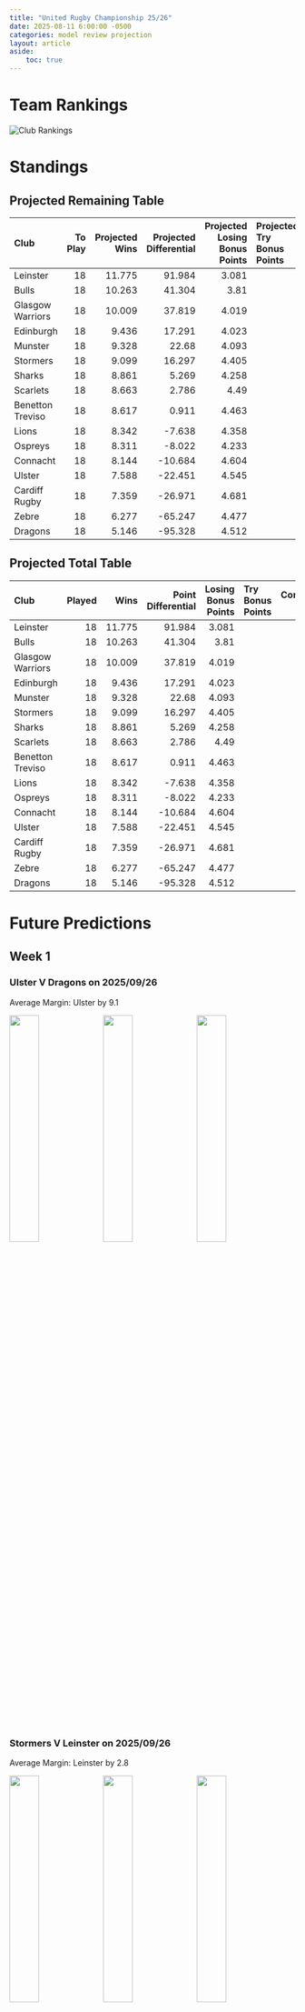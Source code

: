 ```yaml
---  
title: "United Rugby Championship 25/26"  
date: 2025-08-11 6:00:00 -0500  
categories: model review projection  
layout: article  
aside:  
    toc: true  
---
```

# Team Rankings


![Club Rankings](plots/rankings_United_Rugby_Championship_2526.png)
# Standings

## Projected Remaining Table


| Club             |   To Play |   Projected Wins |   Projected Differential |   Projected Losing Bonus Points | Projected Try Bonus Points   |   Projected Competition Points |
|:-----------------|----------:|-----------------:|-------------------------:|--------------------------------:|:-----------------------------|-------------------------------:|
| Leinster         |        18 |           11.775 |                   91.984 |                           3.081 |                              |                         51.609 |
| Bulls            |        18 |           10.263 |                   41.304 |                           3.81  |                              |                         46.634 |
| Glasgow Warriors |        18 |           10.009 |                   37.819 |                           4.019 |                              |                         45.851 |
| Edinburgh        |        18 |            9.436 |                   17.291 |                           4.023 |                              |                         43.467 |
| Munster          |        18 |            9.328 |                   22.68  |                           4.093 |                              |                         43.123 |
| Stormers         |        18 |            9.099 |                   16.297 |                           4.405 |                              |                         42.623 |
| Sharks           |        18 |            8.861 |                    5.269 |                           4.258 |                              |                         41.444 |
| Scarlets         |        18 |            8.663 |                    2.786 |                           4.49  |                              |                         40.892 |
| Benetton Treviso |        18 |            8.617 |                    0.911 |                           4.463 |                              |                         40.633 |
| Lions            |        18 |            8.342 |                   -7.638 |                           4.358 |                              |                         39.498 |
| Ospreys          |        18 |            8.311 |                   -8.022 |                           4.233 |                              |                         39.115 |
| Connacht         |        18 |            8.144 |                  -10.684 |                           4.604 |                              |                         39.018 |
| Ulster           |        18 |            7.588 |                  -22.451 |                           4.545 |                              |                         36.573 |
| Cardiff Rugby    |        18 |            7.359 |                  -26.971 |                           4.681 |                              |                         35.873 |
| Zebre            |        18 |            6.277 |                  -65.247 |                           4.477 |                              |                         31.161 |
| Dragons          |        18 |            5.146 |                  -95.328 |                           4.512 |                              |                         26.538 |



## Projected Total Table


| Club             |   Played |   Wins |   Point Differential |   Losing Bonus Points | Try Bonus Points   |   Competition Points |
|:-----------------|---------:|-------:|---------------------:|----------------------:|:-------------------|---------------------:|
| Leinster         |       18 | 11.775 |               91.984 |                 3.081 |                    |               51.609 |
| Bulls            |       18 | 10.263 |               41.304 |                 3.81  |                    |               46.634 |
| Glasgow Warriors |       18 | 10.009 |               37.819 |                 4.019 |                    |               45.851 |
| Edinburgh        |       18 |  9.436 |               17.291 |                 4.023 |                    |               43.467 |
| Munster          |       18 |  9.328 |               22.68  |                 4.093 |                    |               43.123 |
| Stormers         |       18 |  9.099 |               16.297 |                 4.405 |                    |               42.623 |
| Sharks           |       18 |  8.861 |                5.269 |                 4.258 |                    |               41.444 |
| Scarlets         |       18 |  8.663 |                2.786 |                 4.49  |                    |               40.892 |
| Benetton Treviso |       18 |  8.617 |                0.911 |                 4.463 |                    |               40.633 |
| Lions            |       18 |  8.342 |               -7.638 |                 4.358 |                    |               39.498 |
| Ospreys          |       18 |  8.311 |               -8.022 |                 4.233 |                    |               39.115 |
| Connacht         |       18 |  8.144 |              -10.684 |                 4.604 |                    |               39.018 |
| Ulster           |       18 |  7.588 |              -22.451 |                 4.545 |                    |               36.573 |
| Cardiff Rugby    |       18 |  7.359 |              -26.971 |                 4.681 |                    |               35.873 |
| Zebre            |       18 |  6.277 |              -65.247 |                 4.477 |                    |               31.161 |
| Dragons          |       18 |  5.146 |              -95.328 |                 4.512 |                    |               26.538 |



# Future Predictions

## Week 1

### Ulster V Dragons on 2025/09/26


Average Margin: Ulster by 9.1

<p float="left">
<img src="plots\2025-09-26-Ulster_V_Dragons_performances.png" width="32%" />
<img src="plots\2025-09-26-Ulster_V_Dragons_resultbar.png" width="32%" />
<img src="plots\2025-09-26-Ulster_V_Dragons_spreads.png" width="32%" />
</p>

### Stormers V Leinster on 2025/09/26


Average Margin: Leinster by 2.8

<p float="left">
<img src="plots\2025-09-26-Stormers_V_Leinster_performances.png" width="32%" />
<img src="plots\2025-09-26-Stormers_V_Leinster_resultbar.png" width="32%" />
<img src="plots\2025-09-26-Stormers_V_Leinster_spreads.png" width="32%" />
</p>

### Glasgow Warriors V Sharks on 2025/09/26


Average Margin: Glasgow Warriors by 4.4

<p float="left">
<img src="plots\2025-09-26-GlasgowWarriors_V_Sharks_performances.png" width="32%" />
<img src="plots\2025-09-26-GlasgowWarriors_V_Sharks_resultbar.png" width="32%" />
<img src="plots\2025-09-26-GlasgowWarriors_V_Sharks_spreads.png" width="32%" />
</p>

### Connacht V Benetton Treviso on 2025/09/27


Average Margin: Connacht by 3.3

<p float="left">
<img src="plots\2025-09-27-Connacht_V_BenettonTreviso_performances.png" width="32%" />
<img src="plots\2025-09-27-Connacht_V_BenettonTreviso_resultbar.png" width="32%" />
<img src="plots\2025-09-27-Connacht_V_BenettonTreviso_spreads.png" width="32%" />
</p>

### Cardiff Rugby V Lions on 2025/09/27


Average Margin: Cardiff Rugby by 0.4

<p float="left">
<img src="plots\2025-09-27-CardiffRugby_V_Lions_performances.png" width="32%" />
<img src="plots\2025-09-27-CardiffRugby_V_Lions_resultbar.png" width="32%" />
<img src="plots\2025-09-27-CardiffRugby_V_Lions_spreads.png" width="32%" />
</p>

### Bulls V Ospreys on 2025/09/27


Average Margin: Bulls by 7.1

<p float="left">
<img src="plots\2025-09-27-Bulls_V_Ospreys_performances.png" width="32%" />
<img src="plots\2025-09-27-Bulls_V_Ospreys_resultbar.png" width="32%" />
<img src="plots\2025-09-27-Bulls_V_Ospreys_spreads.png" width="32%" />
</p>

### Zebre V Edinburgh on 2025/09/27


Average Margin: Edinburgh by 2.8

<p float="left">
<img src="plots\2025-09-27-Zebre_V_Edinburgh_performances.png" width="32%" />
<img src="plots\2025-09-27-Zebre_V_Edinburgh_resultbar.png" width="32%" />
<img src="plots\2025-09-27-Zebre_V_Edinburgh_spreads.png" width="32%" />
</p>

### Scarlets V Munster on 2025/09/27


Average Margin: Scarlets by 0.6

<p float="left">
<img src="plots\2025-09-27-Scarlets_V_Munster_performances.png" width="32%" />
<img src="plots\2025-09-27-Scarlets_V_Munster_resultbar.png" width="32%" />
<img src="plots\2025-09-27-Scarlets_V_Munster_spreads.png" width="32%" />
</p>

## Week 2

### Dragons V Sharks on 2025/10/03


Average Margin: Sharks by 5.7

<p float="left">
<img src="plots\2025-10-03-Dragons_V_Sharks_performances.png" width="32%" />
<img src="plots\2025-10-03-Dragons_V_Sharks_resultbar.png" width="32%" />
<img src="plots\2025-10-03-Dragons_V_Sharks_spreads.png" width="32%" />
</p>

### Edinburgh V Ulster on 2025/10/03


Average Margin: Edinburgh by 5.7

<p float="left">
<img src="plots\2025-10-03-Edinburgh_V_Ulster_performances.png" width="32%" />
<img src="plots\2025-10-03-Edinburgh_V_Ulster_resultbar.png" width="32%" />
<img src="plots\2025-10-03-Edinburgh_V_Ulster_spreads.png" width="32%" />
</p>

### Connacht V Scarlets on 2025/10/03


Average Margin: Connacht by 2.8

<p float="left">
<img src="plots\2025-10-03-Connacht_V_Scarlets_performances.png" width="32%" />
<img src="plots\2025-10-03-Connacht_V_Scarlets_resultbar.png" width="32%" />
<img src="plots\2025-10-03-Connacht_V_Scarlets_spreads.png" width="32%" />
</p>

### Stormers V Ospreys on 2025/10/03


Average Margin: Stormers by 5.0

<p float="left">
<img src="plots\2025-10-03-Stormers_V_Ospreys_performances.png" width="32%" />
<img src="plots\2025-10-03-Stormers_V_Ospreys_resultbar.png" width="32%" />
<img src="plots\2025-10-03-Stormers_V_Ospreys_spreads.png" width="32%" />
</p>

### Munster V Cardiff Rugby on 2025/10/04


Average Margin: Munster by 6.3

<p float="left">
<img src="plots\2025-10-04-Munster_V_CardiffRugby_performances.png" width="32%" />
<img src="plots\2025-10-04-Munster_V_CardiffRugby_resultbar.png" width="32%" />
<img src="plots\2025-10-04-Munster_V_CardiffRugby_spreads.png" width="32%" />
</p>

### Bulls V Leinster on 2025/10/04


Average Margin: Bulls by 0.3

<p float="left">
<img src="plots\2025-10-04-Bulls_V_Leinster_performances.png" width="32%" />
<img src="plots\2025-10-04-Bulls_V_Leinster_resultbar.png" width="32%" />
<img src="plots\2025-10-04-Bulls_V_Leinster_spreads.png" width="32%" />
</p>

### Benetton Treviso V Glasgow Warriors on 2025/10/04


Average Margin: Benetton Treviso by 1.0

<p float="left">
<img src="plots\2025-10-04-BenettonTreviso_V_GlasgowWarriors_performances.png" width="32%" />
<img src="plots\2025-10-04-BenettonTreviso_V_GlasgowWarriors_resultbar.png" width="32%" />
<img src="plots\2025-10-04-BenettonTreviso_V_GlasgowWarriors_spreads.png" width="32%" />
</p>

### Zebre V Lions on 2025/10/04


Average Margin: Lions by 0.8

<p float="left">
<img src="plots\2025-10-04-Zebre_V_Lions_performances.png" width="32%" />
<img src="plots\2025-10-04-Zebre_V_Lions_resultbar.png" width="32%" />
<img src="plots\2025-10-04-Zebre_V_Lions_spreads.png" width="32%" />
</p>

## Week 3

### Munster V Edinburgh on 2025/10/10


Average Margin: Munster by 4.1

<p float="left">
<img src="plots\2025-10-10-Munster_V_Edinburgh_performances.png" width="32%" />
<img src="plots\2025-10-10-Munster_V_Edinburgh_resultbar.png" width="32%" />
<img src="plots\2025-10-10-Munster_V_Edinburgh_spreads.png" width="32%" />
</p>

### Scarlets V Stormers on 2025/10/10


Average Margin: Scarlets by 0.8

<p float="left">
<img src="plots\2025-10-10-Scarlets_V_Stormers_performances.png" width="32%" />
<img src="plots\2025-10-10-Scarlets_V_Stormers_resultbar.png" width="32%" />
<img src="plots\2025-10-10-Scarlets_V_Stormers_spreads.png" width="32%" />
</p>

### Ospreys V Zebre on 2025/10/11


Average Margin: Ospreys by 6.9

<p float="left">
<img src="plots\2025-10-11-Ospreys_V_Zebre_performances.png" width="32%" />
<img src="plots\2025-10-11-Ospreys_V_Zebre_resultbar.png" width="32%" />
<img src="plots\2025-10-11-Ospreys_V_Zebre_spreads.png" width="32%" />
</p>

### Leinster V Sharks on 2025/10/11


Average Margin: Leinster by 8.5

<p float="left">
<img src="plots\2025-10-11-Leinster_V_Sharks_performances.png" width="32%" />
<img src="plots\2025-10-11-Leinster_V_Sharks_resultbar.png" width="32%" />
<img src="plots\2025-10-11-Leinster_V_Sharks_spreads.png" width="32%" />
</p>

### Glasgow Warriors V Dragons on 2025/10/11


Average Margin: Glasgow Warriors by 11.1

<p float="left">
<img src="plots\2025-10-11-GlasgowWarriors_V_Dragons_performances.png" width="32%" />
<img src="plots\2025-10-11-GlasgowWarriors_V_Dragons_resultbar.png" width="32%" />
<img src="plots\2025-10-11-GlasgowWarriors_V_Dragons_spreads.png" width="32%" />
</p>

### Benetton Treviso V Lions on 2025/10/11


Average Margin: Benetton Treviso by 3.9

<p float="left">
<img src="plots\2025-10-11-BenettonTreviso_V_Lions_performances.png" width="32%" />
<img src="plots\2025-10-11-BenettonTreviso_V_Lions_resultbar.png" width="32%" />
<img src="plots\2025-10-11-BenettonTreviso_V_Lions_spreads.png" width="32%" />
</p>

### Ulster V Bulls on 2025/10/11


Average Margin: Bulls by 1.9

<p float="left">
<img src="plots\2025-10-11-Ulster_V_Bulls_performances.png" width="32%" />
<img src="plots\2025-10-11-Ulster_V_Bulls_resultbar.png" width="32%" />
<img src="plots\2025-10-11-Ulster_V_Bulls_spreads.png" width="32%" />
</p>

### Cardiff Rugby V Connacht on 2025/10/11


Average Margin: Cardiff Rugby by 1.5

<p float="left">
<img src="plots\2025-10-11-CardiffRugby_V_Connacht_performances.png" width="32%" />
<img src="plots\2025-10-11-CardiffRugby_V_Connacht_resultbar.png" width="32%" />
<img src="plots\2025-10-11-CardiffRugby_V_Connacht_spreads.png" width="32%" />
</p>

## Week 4

### Connacht V Bulls on 2025/10/17


Average Margin: Connacht by 0.7

<p float="left">
<img src="plots\2025-10-17-Connacht_V_Bulls_performances.png" width="32%" />
<img src="plots\2025-10-17-Connacht_V_Bulls_resultbar.png" width="32%" />
<img src="plots\2025-10-17-Connacht_V_Bulls_spreads.png" width="32%" />
</p>

### Dragons V Cardiff Rugby on 2025/10/17


Average Margin: Cardiff Rugby by 1.9

<p float="left">
<img src="plots\2025-10-17-Dragons_V_CardiffRugby_performances.png" width="32%" />
<img src="plots\2025-10-17-Dragons_V_CardiffRugby_resultbar.png" width="32%" />
<img src="plots\2025-10-17-Dragons_V_CardiffRugby_spreads.png" width="32%" />
</p>

### Edinburgh V Benetton Treviso on 2025/10/17


Average Margin: Edinburgh by 4.0

<p float="left">
<img src="plots\2025-10-17-Edinburgh_V_BenettonTreviso_performances.png" width="32%" />
<img src="plots\2025-10-17-Edinburgh_V_BenettonTreviso_resultbar.png" width="32%" />
<img src="plots\2025-10-17-Edinburgh_V_BenettonTreviso_spreads.png" width="32%" />
</p>

### Lions V Scarlets on 2025/10/18


Average Margin: Lions by 3.1

<p float="left">
<img src="plots\2025-10-18-Lions_V_Scarlets_performances.png" width="32%" />
<img src="plots\2025-10-18-Lions_V_Scarlets_resultbar.png" width="32%" />
<img src="plots\2025-10-18-Lions_V_Scarlets_spreads.png" width="32%" />
</p>

### Sharks V Ulster on 2025/10/18


Average Margin: Sharks by 4.5

<p float="left">
<img src="plots\2025-10-18-Sharks_V_Ulster_performances.png" width="32%" />
<img src="plots\2025-10-18-Sharks_V_Ulster_resultbar.png" width="32%" />
<img src="plots\2025-10-18-Sharks_V_Ulster_spreads.png" width="32%" />
</p>

### Leinster V Munster on 2025/10/18


Average Margin: Leinster by 7.1

<p float="left">
<img src="plots\2025-10-18-Leinster_V_Munster_performances.png" width="32%" />
<img src="plots\2025-10-18-Leinster_V_Munster_resultbar.png" width="32%" />
<img src="plots\2025-10-18-Leinster_V_Munster_spreads.png" width="32%" />
</p>

### Zebre V Stormers on 2025/10/18


Average Margin: Stormers by 3.5

<p float="left">
<img src="plots\2025-10-18-Zebre_V_Stormers_performances.png" width="32%" />
<img src="plots\2025-10-18-Zebre_V_Stormers_resultbar.png" width="32%" />
<img src="plots\2025-10-18-Zebre_V_Stormers_spreads.png" width="32%" />
</p>

### Ospreys V Glasgow Warriors on 2025/10/18


Average Margin: Glasgow Warriors by 0.1

<p float="left">
<img src="plots\2025-10-18-Ospreys_V_GlasgowWarriors_performances.png" width="32%" />
<img src="plots\2025-10-18-Ospreys_V_GlasgowWarriors_resultbar.png" width="32%" />
<img src="plots\2025-10-18-Ospreys_V_GlasgowWarriors_spreads.png" width="32%" />
</p>

## Week 5

### Glasgow Warriors V Bulls on 2025/10/24


Average Margin: Glasgow Warriors by 2.7

<p float="left">
<img src="plots\2025-10-24-GlasgowWarriors_V_Bulls_performances.png" width="32%" />
<img src="plots\2025-10-24-GlasgowWarriors_V_Bulls_resultbar.png" width="32%" />
<img src="plots\2025-10-24-GlasgowWarriors_V_Bulls_spreads.png" width="32%" />
</p>

### Munster V Connacht on 2025/10/25


Average Margin: Munster by 5.3

<p float="left">
<img src="plots\2025-10-25-Munster_V_Connacht_performances.png" width="32%" />
<img src="plots\2025-10-25-Munster_V_Connacht_resultbar.png" width="32%" />
<img src="plots\2025-10-25-Munster_V_Connacht_spreads.png" width="32%" />
</p>

### Sharks V Scarlets on 2025/10/25


Average Margin: Sharks by 3.4

<p float="left">
<img src="plots\2025-10-25-Sharks_V_Scarlets_performances.png" width="32%" />
<img src="plots\2025-10-25-Sharks_V_Scarlets_resultbar.png" width="32%" />
<img src="plots\2025-10-25-Sharks_V_Scarlets_spreads.png" width="32%" />
</p>

### Leinster V Zebre on 2025/10/25


Average Margin: Leinster by 12.4

<p float="left">
<img src="plots\2025-10-25-Leinster_V_Zebre_performances.png" width="32%" />
<img src="plots\2025-10-25-Leinster_V_Zebre_resultbar.png" width="32%" />
<img src="plots\2025-10-25-Leinster_V_Zebre_spreads.png" width="32%" />
</p>

### Lions V Ulster on 2025/10/25


Average Margin: Lions by 4.5

<p float="left">
<img src="plots\2025-10-25-Lions_V_Ulster_performances.png" width="32%" />
<img src="plots\2025-10-25-Lions_V_Ulster_resultbar.png" width="32%" />
<img src="plots\2025-10-25-Lions_V_Ulster_spreads.png" width="32%" />
</p>

### Dragons V Ospreys on 2025/10/25


Average Margin: Ospreys by 3.1

<p float="left">
<img src="plots\2025-10-25-Dragons_V_Ospreys_performances.png" width="32%" />
<img src="plots\2025-10-25-Dragons_V_Ospreys_resultbar.png" width="32%" />
<img src="plots\2025-10-25-Dragons_V_Ospreys_spreads.png" width="32%" />
</p>

### Benetton Treviso V Stormers on 2025/10/25


Average Margin: Benetton Treviso by 1.6

<p float="left">
<img src="plots\2025-10-25-BenettonTreviso_V_Stormers_performances.png" width="32%" />
<img src="plots\2025-10-25-BenettonTreviso_V_Stormers_resultbar.png" width="32%" />
<img src="plots\2025-10-25-BenettonTreviso_V_Stormers_spreads.png" width="32%" />
</p>

### Cardiff Rugby V Edinburgh on 2025/10/25


Average Margin: Edinburgh by 0.1

<p float="left">
<img src="plots\2025-10-25-CardiffRugby_V_Edinburgh_performances.png" width="32%" />
<img src="plots\2025-10-25-CardiffRugby_V_Edinburgh_resultbar.png" width="32%" />
<img src="plots\2025-10-25-CardiffRugby_V_Edinburgh_spreads.png" width="32%" />
</p>

## Week 6

### Dragons V Leinster on 2025/11/28


Average Margin: Leinster by 8.6

<p float="left">
<img src="plots\2025-11-28-Dragons_V_Leinster_performances.png" width="32%" />
<img src="plots\2025-11-28-Dragons_V_Leinster_resultbar.png" width="32%" />
<img src="plots\2025-11-28-Dragons_V_Leinster_spreads.png" width="32%" />
</p>

### Ulster V Benetton Treviso on 2025/11/28


Average Margin: Ulster by 2.0

<p float="left">
<img src="plots\2025-11-28-Ulster_V_BenettonTreviso_performances.png" width="32%" />
<img src="plots\2025-11-28-Ulster_V_BenettonTreviso_resultbar.png" width="32%" />
<img src="plots\2025-11-28-Ulster_V_BenettonTreviso_spreads.png" width="32%" />
</p>

### Zebre V Cardiff Rugby on 2025/11/29


Average Margin: Zebre by 1.1

<p float="left">
<img src="plots\2025-11-29-Zebre_V_CardiffRugby_performances.png" width="32%" />
<img src="plots\2025-11-29-Zebre_V_CardiffRugby_resultbar.png" width="32%" />
<img src="plots\2025-11-29-Zebre_V_CardiffRugby_spreads.png" width="32%" />
</p>

### Edinburgh V Ospreys on 2025/11/29


Average Margin: Edinburgh by 4.5

<p float="left">
<img src="plots\2025-11-29-Edinburgh_V_Ospreys_performances.png" width="32%" />
<img src="plots\2025-11-29-Edinburgh_V_Ospreys_resultbar.png" width="32%" />
<img src="plots\2025-11-29-Edinburgh_V_Ospreys_spreads.png" width="32%" />
</p>

### Scarlets V Glasgow Warriors on 2025/11/29


Average Margin: Scarlets by 0.7

<p float="left">
<img src="plots\2025-11-29-Scarlets_V_GlasgowWarriors_performances.png" width="32%" />
<img src="plots\2025-11-29-Scarlets_V_GlasgowWarriors_resultbar.png" width="32%" />
<img src="plots\2025-11-29-Scarlets_V_GlasgowWarriors_spreads.png" width="32%" />
</p>

### Bulls V Lions on 2025/11/29


Average Margin: Bulls by 6.4

<p float="left">
<img src="plots\2025-11-29-Bulls_V_Lions_performances.png" width="32%" />
<img src="plots\2025-11-29-Bulls_V_Lions_resultbar.png" width="32%" />
<img src="plots\2025-11-29-Bulls_V_Lions_spreads.png" width="32%" />
</p>

### Connacht V Sharks on 2025/11/29


Average Margin: Connacht by 2.1

<p float="left">
<img src="plots\2025-11-29-Connacht_V_Sharks_performances.png" width="32%" />
<img src="plots\2025-11-29-Connacht_V_Sharks_resultbar.png" width="32%" />
<img src="plots\2025-11-29-Connacht_V_Sharks_spreads.png" width="32%" />
</p>

### Munster V Stormers on 2025/11/29


Average Margin: Munster by 2.9

<p float="left">
<img src="plots\2025-11-29-Munster_V_Stormers_performances.png" width="32%" />
<img src="plots\2025-11-29-Munster_V_Stormers_resultbar.png" width="32%" />
<img src="plots\2025-11-29-Munster_V_Stormers_spreads.png" width="32%" />
</p>

## Week 7

### Cardiff Rugby V Scarlets on 2025/12/19


Average Margin: Cardiff Rugby by 0.8

<p float="left">
<img src="plots\2025-12-19-CardiffRugby_V_Scarlets_performances.png" width="32%" />
<img src="plots\2025-12-19-CardiffRugby_V_Scarlets_resultbar.png" width="32%" />
<img src="plots\2025-12-19-CardiffRugby_V_Scarlets_spreads.png" width="32%" />
</p>

### Leinster V Ulster on 2025/12/19


Average Margin: Leinster by 9.5

<p float="left">
<img src="plots\2025-12-19-Leinster_V_Ulster_performances.png" width="32%" />
<img src="plots\2025-12-19-Leinster_V_Ulster_resultbar.png" width="32%" />
<img src="plots\2025-12-19-Leinster_V_Ulster_spreads.png" width="32%" />
</p>

### Benetton Treviso V Zebre on 2025/12/20


Average Margin: Benetton Treviso by 6.3

<p float="left">
<img src="plots\2025-12-20-BenettonTreviso_V_Zebre_performances.png" width="32%" />
<img src="plots\2025-12-20-BenettonTreviso_V_Zebre_resultbar.png" width="32%" />
<img src="plots\2025-12-20-BenettonTreviso_V_Zebre_spreads.png" width="32%" />
</p>

### Stormers V Lions on 2025/12/20


Average Margin: Stormers by 4.6

<p float="left">
<img src="plots\2025-12-20-Stormers_V_Lions_performances.png" width="32%" />
<img src="plots\2025-12-20-Stormers_V_Lions_resultbar.png" width="32%" />
<img src="plots\2025-12-20-Stormers_V_Lions_spreads.png" width="32%" />
</p>

### Dragons V Connacht on 2025/12/20


Average Margin: Connacht by 2.2

<p float="left">
<img src="plots\2025-12-20-Dragons_V_Connacht_performances.png" width="32%" />
<img src="plots\2025-12-20-Dragons_V_Connacht_resultbar.png" width="32%" />
<img src="plots\2025-12-20-Dragons_V_Connacht_spreads.png" width="32%" />
</p>

### Sharks V Bulls on 2025/12/20


Average Margin: Sharks by 0.8

<p float="left">
<img src="plots\2025-12-20-Sharks_V_Bulls_performances.png" width="32%" />
<img src="plots\2025-12-20-Sharks_V_Bulls_resultbar.png" width="32%" />
<img src="plots\2025-12-20-Sharks_V_Bulls_spreads.png" width="32%" />
</p>

### Glasgow Warriors V Edinburgh on 2025/12/20


Average Margin: Glasgow Warriors by 4.0

<p float="left">
<img src="plots\2025-12-20-GlasgowWarriors_V_Edinburgh_performances.png" width="32%" />
<img src="plots\2025-12-20-GlasgowWarriors_V_Edinburgh_resultbar.png" width="32%" />
<img src="plots\2025-12-20-GlasgowWarriors_V_Edinburgh_spreads.png" width="32%" />
</p>

### Ospreys V Munster on 2025/12/20


Average Margin: Ospreys by 0.8

<p float="left">
<img src="plots\2025-12-20-Ospreys_V_Munster_performances.png" width="32%" />
<img src="plots\2025-12-20-Ospreys_V_Munster_resultbar.png" width="32%" />
<img src="plots\2025-12-20-Ospreys_V_Munster_spreads.png" width="32%" />
</p>

## Week 8

### Lions V Sharks on 2025/12/25


Average Margin: Lions by 1.5

<p float="left">
<img src="plots\2025-12-25-Lions_V_Sharks_performances.png" width="32%" />
<img src="plots\2025-12-25-Lions_V_Sharks_resultbar.png" width="32%" />
<img src="plots\2025-12-25-Lions_V_Sharks_spreads.png" width="32%" />
</p>

### Bulls V Stormers on 2025/12/25


Average Margin: Bulls by 4.1

<p float="left">
<img src="plots\2025-12-25-Bulls_V_Stormers_performances.png" width="32%" />
<img src="plots\2025-12-25-Bulls_V_Stormers_resultbar.png" width="32%" />
<img src="plots\2025-12-25-Bulls_V_Stormers_spreads.png" width="32%" />
</p>

### Cardiff Rugby V Dragons on 2025/12/26


Average Margin: Cardiff Rugby by 5.7

<p float="left">
<img src="plots\2025-12-26-CardiffRugby_V_Dragons_performances.png" width="32%" />
<img src="plots\2025-12-26-CardiffRugby_V_Dragons_resultbar.png" width="32%" />
<img src="plots\2025-12-26-CardiffRugby_V_Dragons_spreads.png" width="32%" />
</p>

### Scarlets V Ospreys on 2025/12/26


Average Margin: Scarlets by 3.6

<p float="left">
<img src="plots\2025-12-26-Scarlets_V_Ospreys_performances.png" width="32%" />
<img src="plots\2025-12-26-Scarlets_V_Ospreys_resultbar.png" width="32%" />
<img src="plots\2025-12-26-Scarlets_V_Ospreys_spreads.png" width="32%" />
</p>

### Edinburgh V Glasgow Warriors on 2025/12/27


Average Margin: Edinburgh by 1.6

<p float="left">
<img src="plots\2025-12-27-Edinburgh_V_GlasgowWarriors_performances.png" width="32%" />
<img src="plots\2025-12-27-Edinburgh_V_GlasgowWarriors_resultbar.png" width="32%" />
<img src="plots\2025-12-27-Edinburgh_V_GlasgowWarriors_spreads.png" width="32%" />
</p>

### Zebre V Benetton Treviso on 2025/12/27


Average Margin: Benetton Treviso by 0.9

<p float="left">
<img src="plots\2025-12-27-Zebre_V_BenettonTreviso_performances.png" width="32%" />
<img src="plots\2025-12-27-Zebre_V_BenettonTreviso_resultbar.png" width="32%" />
<img src="plots\2025-12-27-Zebre_V_BenettonTreviso_spreads.png" width="32%" />
</p>

### Connacht V Ulster on 2025/12/27


Average Margin: Connacht by 4.1

<p float="left">
<img src="plots\2025-12-27-Connacht_V_Ulster_performances.png" width="32%" />
<img src="plots\2025-12-27-Connacht_V_Ulster_resultbar.png" width="32%" />
<img src="plots\2025-12-27-Connacht_V_Ulster_spreads.png" width="32%" />
</p>

### Munster V Leinster on 2025/12/27


Average Margin: Leinster by 0.4

<p float="left">
<img src="plots\2025-12-27-Munster_V_Leinster_performances.png" width="32%" />
<img src="plots\2025-12-27-Munster_V_Leinster_resultbar.png" width="32%" />
<img src="plots\2025-12-27-Munster_V_Leinster_spreads.png" width="32%" />
</p>

## Week 9

### Dragons V Scarlets on 2026/01/01


Average Margin: Scarlets by 2.4

<p float="left">
<img src="plots\2026-01-01-Dragons_V_Scarlets_performances.png" width="32%" />
<img src="plots\2026-01-01-Dragons_V_Scarlets_resultbar.png" width="32%" />
<img src="plots\2026-01-01-Dragons_V_Scarlets_spreads.png" width="32%" />
</p>

### Ospreys V Cardiff Rugby on 2026/01/01


Average Margin: Ospreys by 3.8

<p float="left">
<img src="plots\2026-01-01-Ospreys_V_CardiffRugby_performances.png" width="32%" />
<img src="plots\2026-01-01-Ospreys_V_CardiffRugby_resultbar.png" width="32%" />
<img src="plots\2026-01-01-Ospreys_V_CardiffRugby_spreads.png" width="32%" />
</p>

### Ulster V Munster on 2026/01/02


Average Margin: Ulster by 0.4

<p float="left">
<img src="plots\2026-01-02-Ulster_V_Munster_performances.png" width="32%" />
<img src="plots\2026-01-02-Ulster_V_Munster_resultbar.png" width="32%" />
<img src="plots\2026-01-02-Ulster_V_Munster_spreads.png" width="32%" />
</p>

### Benetton Treviso V Edinburgh on 2026/01/03


Average Margin: Benetton Treviso by 2.0

<p float="left">
<img src="plots\2026-01-03-BenettonTreviso_V_Edinburgh_performances.png" width="32%" />
<img src="plots\2026-01-03-BenettonTreviso_V_Edinburgh_resultbar.png" width="32%" />
<img src="plots\2026-01-03-BenettonTreviso_V_Edinburgh_spreads.png" width="32%" />
</p>

### Stormers V Bulls on 2026/01/03


Average Margin: Stormers by 1.2

<p float="left">
<img src="plots\2026-01-03-Stormers_V_Bulls_performances.png" width="32%" />
<img src="plots\2026-01-03-Stormers_V_Bulls_resultbar.png" width="32%" />
<img src="plots\2026-01-03-Stormers_V_Bulls_spreads.png" width="32%" />
</p>

### Leinster V Connacht on 2026/01/03


Average Margin: Leinster by 8.3

<p float="left">
<img src="plots\2026-01-03-Leinster_V_Connacht_performances.png" width="32%" />
<img src="plots\2026-01-03-Leinster_V_Connacht_resultbar.png" width="32%" />
<img src="plots\2026-01-03-Leinster_V_Connacht_spreads.png" width="32%" />
</p>

### Sharks V Lions on 2026/01/03


Average Margin: Sharks by 3.2

<p float="left">
<img src="plots\2026-01-03-Sharks_V_Lions_performances.png" width="32%" />
<img src="plots\2026-01-03-Sharks_V_Lions_resultbar.png" width="32%" />
<img src="plots\2026-01-03-Sharks_V_Lions_spreads.png" width="32%" />
</p>

### Glasgow Warriors V Zebre on 2026/01/03


Average Margin: Glasgow Warriors by 7.1

<p float="left">
<img src="plots\2026-01-03-GlasgowWarriors_V_Zebre_performances.png" width="32%" />
<img src="plots\2026-01-03-GlasgowWarriors_V_Zebre_resultbar.png" width="32%" />
<img src="plots\2026-01-03-GlasgowWarriors_V_Zebre_spreads.png" width="32%" />
</p>

## Week 10

### Edinburgh V Bulls on 2026/01/23


Average Margin: Edinburgh by 1.8

<p float="left">
<img src="plots\2026-01-23-Edinburgh_V_Bulls_performances.png" width="32%" />
<img src="plots\2026-01-23-Edinburgh_V_Bulls_resultbar.png" width="32%" />
<img src="plots\2026-01-23-Edinburgh_V_Bulls_spreads.png" width="32%" />
</p>

### Munster V Dragons on 2026/01/23


Average Margin: Munster by 9.5

<p float="left">
<img src="plots\2026-01-23-Munster_V_Dragons_performances.png" width="32%" />
<img src="plots\2026-01-23-Munster_V_Dragons_resultbar.png" width="32%" />
<img src="plots\2026-01-23-Munster_V_Dragons_spreads.png" width="32%" />
</p>

### Ospreys V Lions on 2026/01/23


Average Margin: Ospreys by 2.5

<p float="left">
<img src="plots\2026-01-23-Ospreys_V_Lions_performances.png" width="32%" />
<img src="plots\2026-01-23-Ospreys_V_Lions_resultbar.png" width="32%" />
<img src="plots\2026-01-23-Ospreys_V_Lions_spreads.png" width="32%" />
</p>

### Cardiff Rugby V Benetton Treviso on 2026/01/24


Average Margin: Cardiff Rugby by 0.5

<p float="left">
<img src="plots\2026-01-24-CardiffRugby_V_BenettonTreviso_performances.png" width="32%" />
<img src="plots\2026-01-24-CardiffRugby_V_BenettonTreviso_resultbar.png" width="32%" />
<img src="plots\2026-01-24-CardiffRugby_V_BenettonTreviso_spreads.png" width="32%" />
</p>

### Stormers V Sharks on 2026/01/24


Average Margin: Stormers by 3.3

<p float="left">
<img src="plots\2026-01-24-Stormers_V_Sharks_performances.png" width="32%" />
<img src="plots\2026-01-24-Stormers_V_Sharks_resultbar.png" width="32%" />
<img src="plots\2026-01-24-Stormers_V_Sharks_spreads.png" width="32%" />
</p>

### Zebre V Glasgow Warriors on 2026/01/24


Average Margin: Glasgow Warriors by 2.0

<p float="left">
<img src="plots\2026-01-24-Zebre_V_GlasgowWarriors_performances.png" width="32%" />
<img src="plots\2026-01-24-Zebre_V_GlasgowWarriors_resultbar.png" width="32%" />
<img src="plots\2026-01-24-Zebre_V_GlasgowWarriors_spreads.png" width="32%" />
</p>

### Scarlets V Ulster on 2026/01/24


Average Margin: Scarlets by 3.7

<p float="left">
<img src="plots\2026-01-24-Scarlets_V_Ulster_performances.png" width="32%" />
<img src="plots\2026-01-24-Scarlets_V_Ulster_resultbar.png" width="32%" />
<img src="plots\2026-01-24-Scarlets_V_Ulster_spreads.png" width="32%" />
</p>

### Connacht V Leinster on 2026/01/24


Average Margin: Leinster by 2.1

<p float="left">
<img src="plots\2026-01-24-Connacht_V_Leinster_performances.png" width="32%" />
<img src="plots\2026-01-24-Connacht_V_Leinster_resultbar.png" width="32%" />
<img src="plots\2026-01-24-Connacht_V_Leinster_spreads.png" width="32%" />
</p>

## Week 11

### Benetton Treviso V Scarlets on 2026/01/30


Average Margin: Benetton Treviso by 2.8

<p float="left">
<img src="plots\2026-01-30-BenettonTreviso_V_Scarlets_performances.png" width="32%" />
<img src="plots\2026-01-30-BenettonTreviso_V_Scarlets_resultbar.png" width="32%" />
<img src="plots\2026-01-30-BenettonTreviso_V_Scarlets_spreads.png" width="32%" />
</p>

### Glasgow Warriors V Munster on 2026/01/30


Average Margin: Glasgow Warriors by 3.6

<p float="left">
<img src="plots\2026-01-30-GlasgowWarriors_V_Munster_performances.png" width="32%" />
<img src="plots\2026-01-30-GlasgowWarriors_V_Munster_resultbar.png" width="32%" />
<img src="plots\2026-01-30-GlasgowWarriors_V_Munster_spreads.png" width="32%" />
</p>

### Lions V Bulls on 2026/01/31


Average Margin: Bulls by 0.1

<p float="left">
<img src="plots\2026-01-31-Lions_V_Bulls_performances.png" width="32%" />
<img src="plots\2026-01-31-Lions_V_Bulls_resultbar.png" width="32%" />
<img src="plots\2026-01-31-Lions_V_Bulls_spreads.png" width="32%" />
</p>

### Ospreys V Dragons on 2026/01/31


Average Margin: Ospreys by 7.0

<p float="left">
<img src="plots\2026-01-31-Ospreys_V_Dragons_performances.png" width="32%" />
<img src="plots\2026-01-31-Ospreys_V_Dragons_resultbar.png" width="32%" />
<img src="plots\2026-01-31-Ospreys_V_Dragons_spreads.png" width="32%" />
</p>

### Ulster V Cardiff Rugby on 2026/01/31


Average Margin: Ulster by 4.3

<p float="left">
<img src="plots\2026-01-31-Ulster_V_CardiffRugby_performances.png" width="32%" />
<img src="plots\2026-01-31-Ulster_V_CardiffRugby_resultbar.png" width="32%" />
<img src="plots\2026-01-31-Ulster_V_CardiffRugby_spreads.png" width="32%" />
</p>

### Sharks V Stormers on 2026/01/31


Average Margin: Sharks by 2.0

<p float="left">
<img src="plots\2026-01-31-Sharks_V_Stormers_performances.png" width="32%" />
<img src="plots\2026-01-31-Sharks_V_Stormers_resultbar.png" width="32%" />
<img src="plots\2026-01-31-Sharks_V_Stormers_spreads.png" width="32%" />
</p>

### Zebre V Connacht on 2026/01/31


Average Margin: Zebre by 0.3

<p float="left">
<img src="plots\2026-01-31-Zebre_V_Connacht_performances.png" width="32%" />
<img src="plots\2026-01-31-Zebre_V_Connacht_resultbar.png" width="32%" />
<img src="plots\2026-01-31-Zebre_V_Connacht_spreads.png" width="32%" />
</p>

### Leinster V Edinburgh on 2026/01/31


Average Margin: Leinster by 6.8

<p float="left">
<img src="plots\2026-01-31-Leinster_V_Edinburgh_performances.png" width="32%" />
<img src="plots\2026-01-31-Leinster_V_Edinburgh_resultbar.png" width="32%" />
<img src="plots\2026-01-31-Leinster_V_Edinburgh_spreads.png" width="32%" />
</p>

## Week 12

### Cardiff Rugby V Leinster on 2026/02/27


Average Margin: Leinster by 3.1

<p float="left">
<img src="plots\2026-02-27-CardiffRugby_V_Leinster_performances.png" width="32%" />
<img src="plots\2026-02-27-CardiffRugby_V_Leinster_resultbar.png" width="32%" />
<img src="plots\2026-02-27-CardiffRugby_V_Leinster_spreads.png" width="32%" />
</p>

### Edinburgh V Scarlets on 2026/02/27


Average Margin: Edinburgh by 4.0

<p float="left">
<img src="plots\2026-02-27-Edinburgh_V_Scarlets_performances.png" width="32%" />
<img src="plots\2026-02-27-Edinburgh_V_Scarlets_resultbar.png" width="32%" />
<img src="plots\2026-02-27-Edinburgh_V_Scarlets_spreads.png" width="32%" />
</p>

### Dragons V Benetton Treviso on 2026/02/28


Average Margin: Benetton Treviso by 0.7

<p float="left">
<img src="plots\2026-02-28-Dragons_V_BenettonTreviso_performances.png" width="32%" />
<img src="plots\2026-02-28-Dragons_V_BenettonTreviso_resultbar.png" width="32%" />
<img src="plots\2026-02-28-Dragons_V_BenettonTreviso_spreads.png" width="32%" />
</p>

### Munster V Zebre on 2026/02/28


Average Margin: Munster by 6.6

<p float="left">
<img src="plots\2026-02-28-Munster_V_Zebre_performances.png" width="32%" />
<img src="plots\2026-02-28-Munster_V_Zebre_resultbar.png" width="32%" />
<img src="plots\2026-02-28-Munster_V_Zebre_spreads.png" width="32%" />
</p>

### Connacht V Glasgow Warriors on 2026/02/28


Average Margin: Connacht by 1.0

<p float="left">
<img src="plots\2026-02-28-Connacht_V_GlasgowWarriors_performances.png" width="32%" />
<img src="plots\2026-02-28-Connacht_V_GlasgowWarriors_resultbar.png" width="32%" />
<img src="plots\2026-02-28-Connacht_V_GlasgowWarriors_spreads.png" width="32%" />
</p>

### Lions V Stormers on 2026/02/28


Average Margin: Lions by 1.6

<p float="left">
<img src="plots\2026-02-28-Lions_V_Stormers_performances.png" width="32%" />
<img src="plots\2026-02-28-Lions_V_Stormers_resultbar.png" width="32%" />
<img src="plots\2026-02-28-Lions_V_Stormers_spreads.png" width="32%" />
</p>

### Ospreys V Ulster on 2026/02/28


Average Margin: Ospreys by 2.6

<p float="left">
<img src="plots\2026-02-28-Ospreys_V_Ulster_performances.png" width="32%" />
<img src="plots\2026-02-28-Ospreys_V_Ulster_resultbar.png" width="32%" />
<img src="plots\2026-02-28-Ospreys_V_Ulster_spreads.png" width="32%" />
</p>

### Bulls V Sharks on 2026/02/28


Average Margin: Bulls by 4.5

<p float="left">
<img src="plots\2026-02-28-Bulls_V_Sharks_performances.png" width="32%" />
<img src="plots\2026-02-28-Bulls_V_Sharks_resultbar.png" width="32%" />
<img src="plots\2026-02-28-Bulls_V_Sharks_spreads.png" width="32%" />
</p>

## Week 13

### Ulster V Connacht on 2026/03/20


Average Margin: Ulster by 2.7

<p float="left">
<img src="plots\2026-03-20-Ulster_V_Connacht_performances.png" width="32%" />
<img src="plots\2026-03-20-Ulster_V_Connacht_resultbar.png" width="32%" />
<img src="plots\2026-03-20-Ulster_V_Connacht_spreads.png" width="32%" />
</p>

### Bulls V Cardiff Rugby on 2026/03/20


Average Margin: Bulls by 6.9

<p float="left">
<img src="plots\2026-03-20-Bulls_V_CardiffRugby_performances.png" width="32%" />
<img src="plots\2026-03-20-Bulls_V_CardiffRugby_resultbar.png" width="32%" />
<img src="plots\2026-03-20-Bulls_V_CardiffRugby_spreads.png" width="32%" />
</p>

### Scarlets V Zebre on 2026/03/20


Average Margin: Scarlets by 5.0

<p float="left">
<img src="plots\2026-03-20-Scarlets_V_Zebre_performances.png" width="32%" />
<img src="plots\2026-03-20-Scarlets_V_Zebre_resultbar.png" width="32%" />
<img src="plots\2026-03-20-Scarlets_V_Zebre_spreads.png" width="32%" />
</p>

### Sharks V Munster on 2026/03/21


Average Margin: Sharks by 1.5

<p float="left">
<img src="plots\2026-03-21-Sharks_V_Munster_performances.png" width="32%" />
<img src="plots\2026-03-21-Sharks_V_Munster_resultbar.png" width="32%" />
<img src="plots\2026-03-21-Sharks_V_Munster_spreads.png" width="32%" />
</p>

### Glasgow Warriors V Leinster on 2026/03/21


Average Margin: Glasgow Warriors by 0.4

<p float="left">
<img src="plots\2026-03-21-GlasgowWarriors_V_Leinster_performances.png" width="32%" />
<img src="plots\2026-03-21-GlasgowWarriors_V_Leinster_resultbar.png" width="32%" />
<img src="plots\2026-03-21-GlasgowWarriors_V_Leinster_spreads.png" width="32%" />
</p>

### Stormers V Dragons on 2026/03/21


Average Margin: Stormers by 7.8

<p float="left">
<img src="plots\2026-03-21-Stormers_V_Dragons_performances.png" width="32%" />
<img src="plots\2026-03-21-Stormers_V_Dragons_resultbar.png" width="32%" />
<img src="plots\2026-03-21-Stormers_V_Dragons_spreads.png" width="32%" />
</p>

### Lions V Edinburgh on 2026/03/21


Average Margin: Lions by 2.0

<p float="left">
<img src="plots\2026-03-21-Lions_V_Edinburgh_performances.png" width="32%" />
<img src="plots\2026-03-21-Lions_V_Edinburgh_resultbar.png" width="32%" />
<img src="plots\2026-03-21-Lions_V_Edinburgh_spreads.png" width="32%" />
</p>

### Benetton Treviso V Ospreys on 2026/03/21


Average Margin: Benetton Treviso by 3.4

<p float="left">
<img src="plots\2026-03-21-BenettonTreviso_V_Ospreys_performances.png" width="32%" />
<img src="plots\2026-03-21-BenettonTreviso_V_Ospreys_resultbar.png" width="32%" />
<img src="plots\2026-03-21-BenettonTreviso_V_Ospreys_spreads.png" width="32%" />
</p>

## Week 14

### Glasgow Warriors V Benetton Treviso on 2026/03/27


Average Margin: Glasgow Warriors by 5.2

<p float="left">
<img src="plots\2026-03-27-GlasgowWarriors_V_BenettonTreviso_performances.png" width="32%" />
<img src="plots\2026-03-27-GlasgowWarriors_V_BenettonTreviso_resultbar.png" width="32%" />
<img src="plots\2026-03-27-GlasgowWarriors_V_BenettonTreviso_spreads.png" width="32%" />
</p>

### Sharks V Cardiff Rugby on 2026/03/27


Average Margin: Sharks by 5.2

<p float="left">
<img src="plots\2026-03-27-Sharks_V_CardiffRugby_performances.png" width="32%" />
<img src="plots\2026-03-27-Sharks_V_CardiffRugby_resultbar.png" width="32%" />
<img src="plots\2026-03-27-Sharks_V_CardiffRugby_spreads.png" width="32%" />
</p>

### Stormers V Edinburgh on 2026/03/28


Average Margin: Stormers by 2.8

<p float="left">
<img src="plots\2026-03-28-Stormers_V_Edinburgh_performances.png" width="32%" />
<img src="plots\2026-03-28-Stormers_V_Edinburgh_resultbar.png" width="32%" />
<img src="plots\2026-03-28-Stormers_V_Edinburgh_spreads.png" width="32%" />
</p>

### Bulls V Munster on 2026/03/28


Average Margin: Bulls by 3.6

<p float="left">
<img src="plots\2026-03-28-Bulls_V_Munster_performances.png" width="32%" />
<img src="plots\2026-03-28-Bulls_V_Munster_resultbar.png" width="32%" />
<img src="plots\2026-03-28-Bulls_V_Munster_spreads.png" width="32%" />
</p>

### Connacht V Ospreys on 2026/03/28


Average Margin: Connacht by 4.1

<p float="left">
<img src="plots\2026-03-28-Connacht_V_Ospreys_performances.png" width="32%" />
<img src="plots\2026-03-28-Connacht_V_Ospreys_resultbar.png" width="32%" />
<img src="plots\2026-03-28-Connacht_V_Ospreys_spreads.png" width="32%" />
</p>

### Zebre V Ulster on 2026/03/28


Average Margin: Zebre by 1.3

<p float="left">
<img src="plots\2026-03-28-Zebre_V_Ulster_performances.png" width="32%" />
<img src="plots\2026-03-28-Zebre_V_Ulster_resultbar.png" width="32%" />
<img src="plots\2026-03-28-Zebre_V_Ulster_spreads.png" width="32%" />
</p>

### Lions V Dragons on 2026/03/28


Average Margin: Lions by 7.0

<p float="left">
<img src="plots\2026-03-28-Lions_V_Dragons_performances.png" width="32%" />
<img src="plots\2026-03-28-Lions_V_Dragons_resultbar.png" width="32%" />
<img src="plots\2026-03-28-Lions_V_Dragons_spreads.png" width="32%" />
</p>

### Leinster V Scarlets on 2026/03/28


Average Margin: Leinster by 6.3

<p float="left">
<img src="plots\2026-03-28-Leinster_V_Scarlets_performances.png" width="32%" />
<img src="plots\2026-03-28-Leinster_V_Scarlets_resultbar.png" width="32%" />
<img src="plots\2026-03-28-Leinster_V_Scarlets_spreads.png" width="32%" />
</p>

## Week 15

### Dragons V Bulls on 2026/04/17


Average Margin: Bulls by 2.7

<p float="left">
<img src="plots\2026-04-17-Dragons_V_Bulls_performances.png" width="32%" />
<img src="plots\2026-04-17-Dragons_V_Bulls_resultbar.png" width="32%" />
<img src="plots\2026-04-17-Dragons_V_Bulls_spreads.png" width="32%" />
</p>

### Ulster V Leinster on 2026/04/17


Average Margin: Leinster by 1.4

<p float="left">
<img src="plots\2026-04-17-Ulster_V_Leinster_performances.png" width="32%" />
<img src="plots\2026-04-17-Ulster_V_Leinster_resultbar.png" width="32%" />
<img src="plots\2026-04-17-Ulster_V_Leinster_spreads.png" width="32%" />
</p>

### Edinburgh V Zebre on 2026/04/17


Average Margin: Edinburgh by 6.2

<p float="left">
<img src="plots\2026-04-17-Edinburgh_V_Zebre_performances.png" width="32%" />
<img src="plots\2026-04-17-Edinburgh_V_Zebre_resultbar.png" width="32%" />
<img src="plots\2026-04-17-Edinburgh_V_Zebre_spreads.png" width="32%" />
</p>

### Scarlets V Cardiff Rugby on 2026/04/18


Average Margin: Scarlets by 4.2

<p float="left">
<img src="plots\2026-04-18-Scarlets_V_CardiffRugby_performances.png" width="32%" />
<img src="plots\2026-04-18-Scarlets_V_CardiffRugby_resultbar.png" width="32%" />
<img src="plots\2026-04-18-Scarlets_V_CardiffRugby_spreads.png" width="32%" />
</p>

### Benetton Treviso V Munster on 2026/04/18


Average Margin: Benetton Treviso by 2.1

<p float="left">
<img src="plots\2026-04-18-BenettonTreviso_V_Munster_performances.png" width="32%" />
<img src="plots\2026-04-18-BenettonTreviso_V_Munster_resultbar.png" width="32%" />
<img src="plots\2026-04-18-BenettonTreviso_V_Munster_spreads.png" width="32%" />
</p>

### Stormers V Connacht on 2026/04/18


Average Margin: Stormers by 4.5

<p float="left">
<img src="plots\2026-04-18-Stormers_V_Connacht_performances.png" width="32%" />
<img src="plots\2026-04-18-Stormers_V_Connacht_resultbar.png" width="32%" />
<img src="plots\2026-04-18-Stormers_V_Connacht_spreads.png" width="32%" />
</p>

### Ospreys V Sharks on 2026/04/18


Average Margin: Ospreys by 0.9

<p float="left">
<img src="plots\2026-04-18-Ospreys_V_Sharks_performances.png" width="32%" />
<img src="plots\2026-04-18-Ospreys_V_Sharks_resultbar.png" width="32%" />
<img src="plots\2026-04-18-Ospreys_V_Sharks_spreads.png" width="32%" />
</p>

### Lions V Glasgow Warriors on 2026/04/18


Average Margin: Lions by 0.9

<p float="left">
<img src="plots\2026-04-18-Lions_V_GlasgowWarriors_performances.png" width="32%" />
<img src="plots\2026-04-18-Lions_V_GlasgowWarriors_resultbar.png" width="32%" />
<img src="plots\2026-04-18-Lions_V_GlasgowWarriors_spreads.png" width="32%" />
</p>

## Week 16

### Zebre V Dragons on 2026/04/24


Average Margin: Zebre by 3.8

<p float="left">
<img src="plots\2026-04-24-Zebre_V_Dragons_performances.png" width="32%" />
<img src="plots\2026-04-24-Zebre_V_Dragons_resultbar.png" width="32%" />
<img src="plots\2026-04-24-Zebre_V_Dragons_spreads.png" width="32%" />
</p>

### Cardiff Rugby V Ospreys on 2026/04/24


Average Margin: Cardiff Rugby by 2.0

<p float="left">
<img src="plots\2026-04-24-CardiffRugby_V_Ospreys_performances.png" width="32%" />
<img src="plots\2026-04-24-CardiffRugby_V_Ospreys_resultbar.png" width="32%" />
<img src="plots\2026-04-24-CardiffRugby_V_Ospreys_spreads.png" width="32%" />
</p>

### Edinburgh V Sharks on 2026/04/24


Average Margin: Edinburgh by 3.3

<p float="left">
<img src="plots\2026-04-24-Edinburgh_V_Sharks_performances.png" width="32%" />
<img src="plots\2026-04-24-Edinburgh_V_Sharks_resultbar.png" width="32%" />
<img src="plots\2026-04-24-Edinburgh_V_Sharks_spreads.png" width="32%" />
</p>

### Lions V Connacht on 2026/04/25


Average Margin: Lions by 3.7

<p float="left">
<img src="plots\2026-04-25-Lions_V_Connacht_performances.png" width="32%" />
<img src="plots\2026-04-25-Lions_V_Connacht_resultbar.png" width="32%" />
<img src="plots\2026-04-25-Lions_V_Connacht_spreads.png" width="32%" />
</p>

### Munster V Ulster on 2026/04/25


Average Margin: Munster by 4.6

<p float="left">
<img src="plots\2026-04-25-Munster_V_Ulster_performances.png" width="32%" />
<img src="plots\2026-04-25-Munster_V_Ulster_resultbar.png" width="32%" />
<img src="plots\2026-04-25-Munster_V_Ulster_spreads.png" width="32%" />
</p>

### Benetton Treviso V Leinster on 2026/04/25


Average Margin: Leinster by 0.4

<p float="left">
<img src="plots\2026-04-25-BenettonTreviso_V_Leinster_performances.png" width="32%" />
<img src="plots\2026-04-25-BenettonTreviso_V_Leinster_resultbar.png" width="32%" />
<img src="plots\2026-04-25-BenettonTreviso_V_Leinster_spreads.png" width="32%" />
</p>

### Scarlets V Bulls on 2026/04/25


Average Margin: Scarlets by 1.1

<p float="left">
<img src="plots\2026-04-25-Scarlets_V_Bulls_performances.png" width="32%" />
<img src="plots\2026-04-25-Scarlets_V_Bulls_resultbar.png" width="32%" />
<img src="plots\2026-04-25-Scarlets_V_Bulls_spreads.png" width="32%" />
</p>

### Stormers V Glasgow Warriors on 2026/04/25


Average Margin: Stormers by 2.1

<p float="left">
<img src="plots\2026-04-25-Stormers_V_GlasgowWarriors_performances.png" width="32%" />
<img src="plots\2026-04-25-Stormers_V_GlasgowWarriors_resultbar.png" width="32%" />
<img src="plots\2026-04-25-Stormers_V_GlasgowWarriors_spreads.png" width="32%" />
</p>

## Week 17

### Ulster V Stormers on 2026/05/08


Average Margin: Ulster by 2.1

<p float="left">
<img src="plots\2026-05-08-Ulster_V_Stormers_performances.png" width="32%" />
<img src="plots\2026-05-08-Ulster_V_Stormers_resultbar.png" width="32%" />
<img src="plots\2026-05-08-Ulster_V_Stormers_spreads.png" width="32%" />
</p>

### Glasgow Warriors V Cardiff Rugby on 2026/05/08


Average Margin: Glasgow Warriors by 5.4

<p float="left">
<img src="plots\2026-05-08-GlasgowWarriors_V_CardiffRugby_performances.png" width="32%" />
<img src="plots\2026-05-08-GlasgowWarriors_V_CardiffRugby_resultbar.png" width="32%" />
<img src="plots\2026-05-08-GlasgowWarriors_V_CardiffRugby_spreads.png" width="32%" />
</p>

### Dragons V Edinburgh on 2026/05/09


Average Margin: Edinburgh by 1.4

<p float="left">
<img src="plots\2026-05-09-Dragons_V_Edinburgh_performances.png" width="32%" />
<img src="plots\2026-05-09-Dragons_V_Edinburgh_resultbar.png" width="32%" />
<img src="plots\2026-05-09-Dragons_V_Edinburgh_spreads.png" width="32%" />
</p>

### Leinster V Lions on 2026/05/09


Average Margin: Leinster by 7.1

<p float="left">
<img src="plots\2026-05-09-Leinster_V_Lions_performances.png" width="32%" />
<img src="plots\2026-05-09-Leinster_V_Lions_resultbar.png" width="32%" />
<img src="plots\2026-05-09-Leinster_V_Lions_spreads.png" width="32%" />
</p>

### Ospreys V Scarlets on 2026/05/09


Average Margin: Ospreys by 1.8

<p float="left">
<img src="plots\2026-05-09-Ospreys_V_Scarlets_performances.png" width="32%" />
<img src="plots\2026-05-09-Ospreys_V_Scarlets_resultbar.png" width="32%" />
<img src="plots\2026-05-09-Ospreys_V_Scarlets_spreads.png" width="32%" />
</p>

### Connacht V Munster on 2026/05/09


Average Margin: Connacht by 1.2

<p float="left">
<img src="plots\2026-05-09-Connacht_V_Munster_performances.png" width="32%" />
<img src="plots\2026-05-09-Connacht_V_Munster_resultbar.png" width="32%" />
<img src="plots\2026-05-09-Connacht_V_Munster_spreads.png" width="32%" />
</p>

### Sharks V Benetton Treviso on 2026/05/09


Average Margin: Sharks by 2.9

<p float="left">
<img src="plots\2026-05-09-Sharks_V_BenettonTreviso_performances.png" width="32%" />
<img src="plots\2026-05-09-Sharks_V_BenettonTreviso_resultbar.png" width="32%" />
<img src="plots\2026-05-09-Sharks_V_BenettonTreviso_spreads.png" width="32%" />
</p>

### Bulls V Zebre on 2026/05/09


Average Margin: Bulls by 6.7

<p float="left">
<img src="plots\2026-05-09-Bulls_V_Zebre_performances.png" width="32%" />
<img src="plots\2026-05-09-Bulls_V_Zebre_resultbar.png" width="32%" />
<img src="plots\2026-05-09-Bulls_V_Zebre_spreads.png" width="32%" />
</p>

## Week 18

### Ulster V Glasgow Warriors on 2026/05/15


Average Margin: Ulster by 0.8

<p float="left">
<img src="plots\2026-05-15-Ulster_V_GlasgowWarriors_performances.png" width="32%" />
<img src="plots\2026-05-15-Ulster_V_GlasgowWarriors_resultbar.png" width="32%" />
<img src="plots\2026-05-15-Ulster_V_GlasgowWarriors_spreads.png" width="32%" />
</p>

### Cardiff Rugby V Stormers on 2026/05/15


Average Margin: Cardiff Rugby by 0.6

<p float="left">
<img src="plots\2026-05-15-CardiffRugby_V_Stormers_performances.png" width="32%" />
<img src="plots\2026-05-15-CardiffRugby_V_Stormers_resultbar.png" width="32%" />
<img src="plots\2026-05-15-CardiffRugby_V_Stormers_spreads.png" width="32%" />
</p>

### Edinburgh V Connacht on 2026/05/15


Average Margin: Edinburgh by 3.6

<p float="left">
<img src="plots\2026-05-15-Edinburgh_V_Connacht_performances.png" width="32%" />
<img src="plots\2026-05-15-Edinburgh_V_Connacht_resultbar.png" width="32%" />
<img src="plots\2026-05-15-Edinburgh_V_Connacht_spreads.png" width="32%" />
</p>

### Scarlets V Dragons on 2026/05/16


Average Margin: Scarlets by 5.8

<p float="left">
<img src="plots\2026-05-16-Scarlets_V_Dragons_performances.png" width="32%" />
<img src="plots\2026-05-16-Scarlets_V_Dragons_resultbar.png" width="32%" />
<img src="plots\2026-05-16-Scarlets_V_Dragons_spreads.png" width="32%" />
</p>

### Bulls V Benetton Treviso on 2026/05/16


Average Margin: Bulls by 5.5

<p float="left">
<img src="plots\2026-05-16-Bulls_V_BenettonTreviso_performances.png" width="32%" />
<img src="plots\2026-05-16-Bulls_V_BenettonTreviso_resultbar.png" width="32%" />
<img src="plots\2026-05-16-Bulls_V_BenettonTreviso_spreads.png" width="32%" />
</p>

### Sharks V Zebre on 2026/05/16


Average Margin: Sharks by 4.6

<p float="left">
<img src="plots\2026-05-16-Sharks_V_Zebre_performances.png" width="32%" />
<img src="plots\2026-05-16-Sharks_V_Zebre_resultbar.png" width="32%" />
<img src="plots\2026-05-16-Sharks_V_Zebre_spreads.png" width="32%" />
</p>

### Leinster V Ospreys on 2026/05/16


Average Margin: Leinster by 7.8

<p float="left">
<img src="plots\2026-05-16-Leinster_V_Ospreys_performances.png" width="32%" />
<img src="plots\2026-05-16-Leinster_V_Ospreys_resultbar.png" width="32%" />
<img src="plots\2026-05-16-Leinster_V_Ospreys_spreads.png" width="32%" />
</p>

### Munster V Lions on 2026/05/16


Average Margin: Munster by 4.6

<p float="left">
<img src="plots\2026-05-16-Munster_V_Lions_performances.png" width="32%" />
<img src="plots\2026-05-16-Munster_V_Lions_resultbar.png" width="32%" />
<img src="plots\2026-05-16-Munster_V_Lions_spreads.png" width="32%" />
</p>
